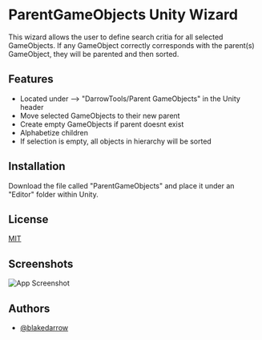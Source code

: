 
# ParentGameObjects Unity Wizard

This wizard allows the user to define search critia for all selected GameObjects. If any GameObject correctly corresponds with the parent(s) GameObject, they will be parented and then sorted.


## Features

- Located under --> "DarrowTools/Parent GameObjects" in the Unity header
- Move selected GameObjects to their new parent
- Create empty GameObjects if parent doesnt exist
- Alphabetize children
- If selection is empty, all objects in hierarchy will be sorted

## Installation

Download the file called "ParentGameObjects" and place it under an "Editor" folder within Unity.

  
## License

[MIT](https://github.com/BlakeDarrow/ParentGameObjects/blob/main/LICENSE)


## Screenshots

![App Screenshot](https://i.imgur.com/t4JjTjR.png)


## Authors

- [@blakedarrow](https://www.github.com/blakedarrow)
